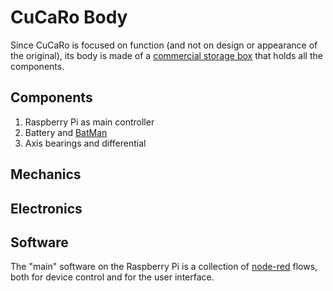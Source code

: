 # CuCaRo Body
Since CuCaRo is focused on function (and not on design or appearance of the original), its body is made of a [commercial storage box](https://www.eurobox.de/produktkatalog-eb/stapelbehaelter-geschlossen-400x300x235-mm.html) that holds all the components.

## Components
1. Raspberry Pi as main controller
1. Battery and [BatMan](https://github.com/hfjg/cucaro/blob/master/Modules/02_BatMan/Documents/02_BatMan_README.md)
1. Axis bearings and differential

## Mechanics

## Electronics

## Software
The "main" software on the Raspberry Pi is a collection of [node-red](https://nodered.org/) flows, both for device control and for the user interface.
